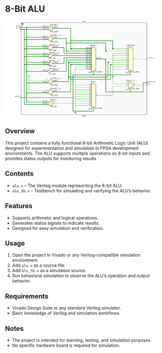 # 8-Bit ALU 

![alt text](sch.png)


## Overview

This project contains a fully functional 8-bit Arithmetic Logic Unit (ALU) designed for experimentation and simulation in FPGA development environments. The ALU supports multiple operations on 8-bit inputs and provides status outputs for monitoring results.

## Contents

* `alu.v` – The Verilog module representing the 8-bit ALU.
* `alu_tb.v` – Testbench for simulating and verifying the ALU’s behavior.

## Features

* Supports arithmetic and logical operations.
* Generates status signals to indicate results.
* Designed for easy simulation and verification.

## Usage

1. Open the project in Vivado or any Verilog-compatible simulation environment.
2. Add `alu.v` as a source file.
3. Add `alu_tb.v` as a simulation source.
4. Run behavioral simulation to observe the ALU’s operation and output behavior.

## Requirements

* Vivado Design Suite or any standard Verilog simulator.
* Basic knowledge of Verilog and simulation workflows.

## Notes

* The project is intended for learning, testing, and simulation purposes.
* No specific hardware board is required for simulation.


